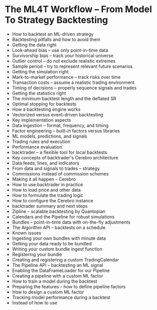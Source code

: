 # The ML4T Workflow – From Model To Strategy Backtesting
- How to backtest an ML-driven strategy
- Backtesting pitfalls and how to avoid them
- Getting the data right
- Look-ahead bias – use only point-in-time data
- Survivorship bias – track your historical universe
- Outlier control – do not exclude realistic extremes
- Sample period – try to represent relevant future scenarios
- Getting the simulation right
- Mark-to-market performance – track risks over time
- Transaction costs – assume a realistic trading environment
- Timing of decisions – properly sequence signals and trades
- Getting the statistics right
- The minimum backtest length and the deflated SR
- Optimal stopping for backtests
- How a backtesting engine works
- Vectorized versus event-driven backtesting
- Key implementation aspects
- Data ingestion – format, frequency, and timing
- Factor engineering – built-in factors versus libraries
- ML models, predictions, and signals
- Trading rules and execution
- Performance evaluation
- backtrader – a flexible tool for local backtests
- Key concepts of backtrader's Cerebro architecture
- Data feeds, lines, and indicators
- From data and signals to trades – strategy
- Commissions instead of commission schemes
- Making it all happen – Cerebro
- How to use backtrader in practice
- How to load price and other data
- How to formulate the trading logic
- How to configure the Cerebro instance
- backtrader summary and next steps
- Zipline – scalable backtesting by Quantopian
- Calendars and the Pipeline for robust simulations
- Bundles – point-in-time data with on-the-fly adjustments
- The Algorithm API – backtests on a schedule
- Known issues
- Ingesting your own bundles with minute data
- Getting your data ready to be bundled
- Writing your custom bundle ingest function
- Registering your bundle
- Creating and registering a custom TradingCalendar
- The Pipeline API – backtesting an ML signal
- Enabling the DataFrameLoader for our Pipeline
- Creating a pipeline with a custom ML factor
- How to train a model during the backtest
- Preparing the features – how to define pipeline factors
- How to design a custom ML factor
- Tracking model performance during a backtest
- Instead of how to use

